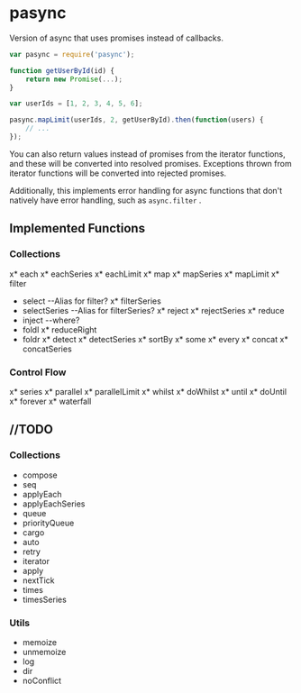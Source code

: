 # pasync

Version of async that uses promises instead of callbacks.

```js
var pasync = require('pasync');

function getUserById(id) {
	return new Promise(...);
}

var userIds = [1, 2, 3, 4, 5, 6];

pasync.mapLimit(userIds, 2, getUserById).then(function(users) {
	// ...
});
```

You can also return values instead of promises from the iterator functions, and these
will be converted into resolved promises.  Exceptions thrown from iterator functions
will be converted into rejected promises.

Additionally, this implements error handling for async functions that don't natively
have error handling, such as `async.filter` .

## Implemented Functions

### Collections
x* each
x* eachSeries
x* eachLimit
x* map
x* mapSeries
x* mapLimit
x* filter
* select --Alias for filter?
x* filterSeries
* selectSeries --Alias for filterSeries?
x* reject
x* rejectSeries
x* reduce
* inject --where?
* foldl
x* reduceRight
* foldr
x* detect
x* detectSeries
x* sortBy
x* some
x* every
x* concat
x* concatSeries

### Control Flow
x* series
x* parallel
x* parallelLimit
x* whilst
x* doWhilst
x* until
x* doUntil
x* forever
x* waterfall

## //TODO
### Collections
* compose
* seq
* applyEach
* applyEachSeries
* queue
* priorityQueue
* cargo
* auto
* retry
* iterator
* apply
* nextTick
* times
* timesSeries

### Utils
* memoize
* unmemoize
* log
* dir
* noConflict
